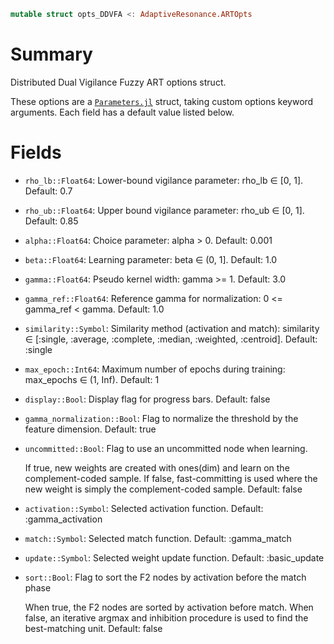 ```julia
mutable struct opts_DDVFA <: AdaptiveResonance.ARTOpts
```

# Summary

Distributed Dual Vigilance Fuzzy ART options struct.

These options are a [`Parameters.jl`](https://github.com/mauro3/Parameters.jl) struct, taking custom options keyword arguments. Each field has a default value listed below.

# Fields

  * `rho_lb::Float64`: Lower-bound vigilance parameter: rho_lb ∈ [0, 1].  Default: 0.7
  * `rho_ub::Float64`: Upper bound vigilance parameter: rho_ub ∈ [0, 1].  Default: 0.85
  * `alpha::Float64`: Choice parameter: alpha > 0.  Default: 0.001
  * `beta::Float64`: Learning parameter: beta ∈ (0, 1].  Default: 1.0
  * `gamma::Float64`: Pseudo kernel width: gamma >= 1.  Default: 3.0
  * `gamma_ref::Float64`: Reference gamma for normalization: 0 <= gamma_ref < gamma.  Default: 1.0
  * `similarity::Symbol`: Similarity method (activation and match): similarity ∈ [:single, :average, :complete, :median, :weighted, :centroid].  Default: :single
  * `max_epoch::Int64`: Maximum number of epochs during training: max_epochs ∈ (1, Inf).  Default: 1
  * `display::Bool`: Display flag for progress bars.  Default: false
  * `gamma_normalization::Bool`: Flag to normalize the threshold by the feature dimension.  Default: true
  * `uncommitted::Bool`: Flag to use an uncommitted node when learning.

    If true, new weights are created with ones(dim) and learn on the complement-coded sample. If false, fast-committing is used where the new weight is simply the complement-coded sample.  Default: false
  * `activation::Symbol`: Selected activation function.  Default: :gamma_activation
  * `match::Symbol`: Selected match function.  Default: :gamma_match
  * `update::Symbol`: Selected weight update function.  Default: :basic_update
  * `sort::Bool`: Flag to sort the F2 nodes by activation before the match phase

    When true, the F2 nodes are sorted by activation before match. When false, an iterative argmax and inhibition procedure is used to find the best-matching unit.  Default: false
